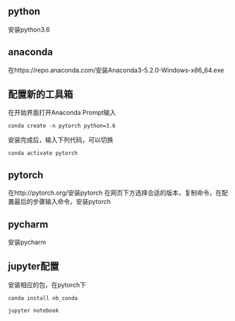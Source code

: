 ## python
安装python3.6
## anaconda
在https://repo.anaconda.com/安装Anaconda3-5.2.0-Windows-x86_64.exe
## 配置新的工具箱
在开始界面打开Anaconda Prompt输入
```
conda create -n pytorch python=3.6
```
安装完成后，输入下列代码，可以切换
```
conda activate pytorch
```
## pytorch
在http://pytorch.org/安装pytorch
在网页下方选择合适的版本，复制命令，在配置最后的步骤输入命令，安装pytorch
## pycharm
安装pycharm
## jupyter配置
安装相应的包，在pytorch下
```
conda install nb_conda

jupyter notebook
```

